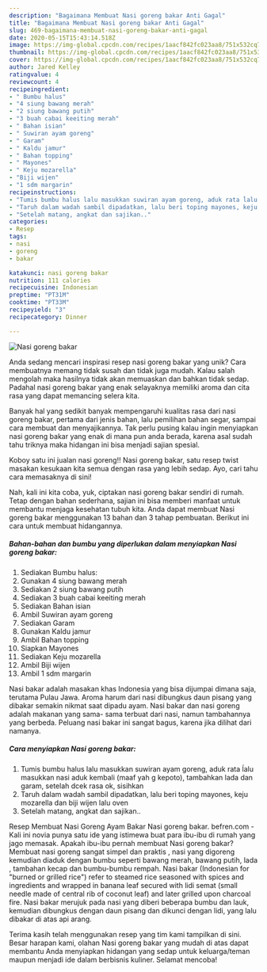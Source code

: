 ```yaml
---
description: "Bagaimana Membuat Nasi goreng bakar Anti Gagal"
title: "Bagaimana Membuat Nasi goreng bakar Anti Gagal"
slug: 469-bagaimana-membuat-nasi-goreng-bakar-anti-gagal
date: 2020-05-15T15:43:14.518Z
image: https://img-global.cpcdn.com/recipes/1aacf842fc023aa8/751x532cq70/nasi-goreng-bakar-foto-resep-utama.jpg
thumbnail: https://img-global.cpcdn.com/recipes/1aacf842fc023aa8/751x532cq70/nasi-goreng-bakar-foto-resep-utama.jpg
cover: https://img-global.cpcdn.com/recipes/1aacf842fc023aa8/751x532cq70/nasi-goreng-bakar-foto-resep-utama.jpg
author: Jared Kelley
ratingvalue: 4
reviewcount: 4
recipeingredient:
- " Bumbu halus"
- "4 siung bawang merah"
- "2 siung bawang putih"
- "3 buah cabai keeiting merah"
- " Bahan isian"
- " Suwiran ayam goreng"
- " Garam"
- " Kaldu jamur"
- " Bahan topping"
- " Mayones"
- " Keju mozarella"
- "Biji wijen"
- "1 sdm margarin"
recipeinstructions:
- "Tumis bumbu halus lalu masukkan suwiran ayam goreng, aduk rata ĺalu masukkan nasi aduk kembali (maaf yah g kepoto), tambahkan lada dan garam, setelah dcek rasa ok, sisihkan"
- "Taruh dalam wadah sambil dipadatkan, lalu beri toping mayones, keju mozarella dan biji wijen lalu oven"
- "Setelah matang, angkat dan sajikan.."
categories:
- Resep
tags:
- nasi
- goreng
- bakar

katakunci: nasi goreng bakar 
nutrition: 111 calories
recipecuisine: Indonesian
preptime: "PT31M"
cooktime: "PT33M"
recipeyield: "3"
recipecategory: Dinner

---
```



![Nasi goreng bakar](https://img-global.cpcdn.com/recipes/1aacf842fc023aa8/751x532cq70/nasi-goreng-bakar-foto-resep-utama.jpg)

Anda sedang mencari inspirasi resep nasi goreng bakar yang unik? Cara membuatnya memang tidak susah dan tidak juga mudah. Kalau salah mengolah maka hasilnya tidak akan memuaskan dan bahkan tidak sedap. Padahal nasi goreng bakar yang enak selayaknya memiliki aroma dan cita rasa yang dapat memancing selera kita.

Banyak hal yang sedikit banyak mempengaruhi kualitas rasa dari nasi goreng bakar, pertama dari jenis bahan, lalu pemilihan bahan segar, sampai cara membuat dan menyajikannya. Tak perlu pusing kalau ingin menyiapkan nasi goreng bakar yang enak di mana pun anda berada, karena asal sudah tahu triknya maka hidangan ini bisa menjadi sajian spesial.

Koboy satu ini jualan nasi goreng!! Nasi goreng bakar, satu resep twist masakan kesukaan kita semua dengan rasa yang lebih sedap. Ayo, cari tahu cara memasaknya di sini!


Nah, kali ini kita coba, yuk, ciptakan nasi goreng bakar sendiri di rumah. Tetap dengan bahan sederhana, sajian ini bisa memberi manfaat untuk membantu menjaga kesehatan tubuh kita. Anda dapat membuat Nasi goreng bakar menggunakan 13 bahan dan 3 tahap pembuatan. Berikut ini cara untuk membuat hidangannya.

<!--inarticleads1-->

##### Bahan-bahan dan bumbu yang diperlukan dalam menyiapkan Nasi goreng bakar:

1. Sediakan  Bumbu halus:
1. Gunakan 4 siung bawang merah
1. Sediakan 2 siung bawang putih
1. Sediakan 3 buah cabai keeiting merah
1. Sediakan  Bahan isian
1. Ambil  Suwiran ayam goreng
1. Sediakan  Garam
1. Gunakan  Kaldu jamur
1. Ambil  Bahan topping
1. Siapkan  Mayones
1. Sediakan  Keju mozarella
1. Ambil Biji wijen
1. Ambil 1 sdm margarin


Nasi bakar adalah masakan khas Indonesia yang bisa dijumpai dimana saja, terutama Pulau Jawa. Aroma harum dari nasi dibungkus daun pisang yang dibakar semakin nikmat saat dipadu ayam. Nasi bakar dan nasi goreng adalah makanan yang sama- sama terbuat dari nasi, namun tambahannya yang berbeda. Peluang nasi bakar ini sangat bagus, karena jika dilihat dari namanya. 

<!--inarticleads2-->

##### Cara menyiapkan Nasi goreng bakar:

1. Tumis bumbu halus lalu masukkan suwiran ayam goreng, aduk rata ĺalu masukkan nasi aduk kembali (maaf yah g kepoto), tambahkan lada dan garam, setelah dcek rasa ok, sisihkan
1. Taruh dalam wadah sambil dipadatkan, lalu beri toping mayones, keju mozarella dan biji wijen lalu oven
1. Setelah matang, angkat dan sajikan..


Resep Membuat Nasi Goreng Ayam Bakar  Nasi goreng bakar. befren.com - Kali ini novia punya satu ide yang istimewa buat para ibu-ibu di rumah yang jago memasak. Apakah ibu-ibu pernah membuat Nasi goreng bakar? Membuat nasi goreng sangat simpel dan praktis , nasi yang digoreng kemudian diaduk dengan bumbu seperti bawang merah, bawang putih, lada , tambahan kecap dan bumbu-bumbu rempah. Nasi bakar (Indonesian for &#34;burned or grilled rice&#34;) refer to steamed rice seasoned with spices and ingredients and wrapped in banana leaf secured with lidi semat (small needle made of central rib of coconut leaf) and later grilled upon charcoal fire. Nasi bakar merujuk pada nasi yang diberi beberapa bumbu dan lauk, kemudian dibungkus dengan daun pisang dan dikunci dengan lidi, yang lalu dibakar di atas api arang. 

Terima kasih telah menggunakan resep yang tim kami tampilkan di sini. Besar harapan kami, olahan Nasi goreng bakar yang mudah di atas dapat membantu Anda menyiapkan hidangan yang sedap untuk keluarga/teman maupun menjadi ide dalam berbisnis kuliner. Selamat mencoba!
